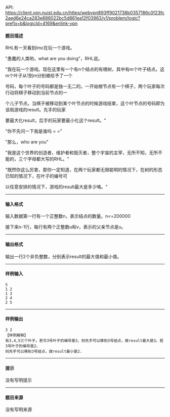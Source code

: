 API: https://client.vpn.nuist.edu.cn/https/webvpn893ff9021738b0357186c0f23fc2aed6e24ca283e886022bc5d861ea12f03963/v1/problem/logic?prefix=b&logicId=4169&enlink-vpn

#### 题目描述

RHL有一天看到lmc在玩一个游戏。

"愚蠢的人类哟，what are you doing"，RHL说。

"我在玩一个游戏。现在这里有一个有n个结点的有根树，其中有m个叶子结点。这m个叶子从1到m分别被给予了一个

号码，每个叶子的号码都是独一无二的。一开始根节点有一个棋子，两个玩家每次行动将棋子移动到当前节点的一

个儿子节点。当棋子被移动到某个叶节点的时候游戏结束，这个叶节点的号码即为该局游戏的result。先手的玩家

要最大化result，后手的玩家要最小化这个result。"

"你不先问一下我是谁吗 = ="

"那么，who are you"

"我是这个世界的创造者，维护者和毁灭者，整个宇宙的主宰，无所不知，无所不能的，三个字母都大写的RHL。"

"既然你这么厉害，那你一定知道，在两个玩家都无限聪明的情况下，在树的形态已知的情况下，在叶子的编号可

以任意安排的情况下，游戏的result最大是多少咯。"

---

#### 输入格式

输入数据第一行有一个正整数n，表示结点的数量。n<=200000

接下来n-1行，每行有两个正整数u和v，表示的父亲节点是u。

---

#### 输出格式

输出一行2个非负整数，分别表示result的最大值和最小值。

---

#### 样例输入
```
5
1 2
1 3
2 4
2 5
```

---

#### 样例输出
```
3 2
【样例解释】
有3,4,5三个叶子。若令3号叶子的编号是3，则先手可以移到3号结点，故result最大是3。若3号叶子的编号是2，
则先手可以移到3号结点，故result最小是2.
```

---

#### 提示

没有写明提示

---

#### 题目来源

没有写明来源